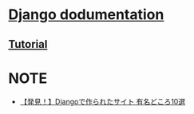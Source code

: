 # [Django dodumentation](https://docs.djangoproject.com/en/5.0/)
## [Tutorial](https://docs.djangoproject.com/en/5.0/intro/tutorial01/)

# NOTE
- [【発見！】Djangoで作られたサイト 有名どころ10選](https://itc.tokyo/django/10-websites-made-with-django/)
